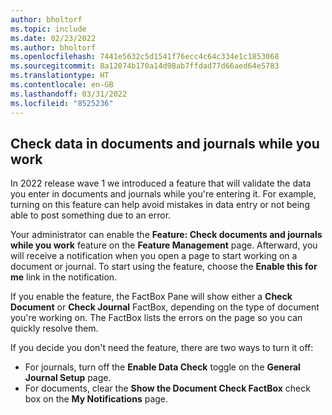 ```yaml
---
author: bholtorf
ms.topic: include
ms.date: 02/23/2022
ms.author: bholtorf
ms.openlocfilehash: 7441e5632c5d1541f76ecc4c64c334e1c1853068
ms.sourcegitcommit: 8a12074b170a14d98ab7ffdad77d66aed64e5783
ms.translationtype: HT
ms.contentlocale: en-GB
ms.lasthandoff: 03/31/2022
ms.locfileid: "8525236"
---
```

## <a name="check-data-in-documents-and-journals-while-you-work"></a>Check data in documents and journals while you work

In 2022 release wave 1 we introduced a feature that will validate the data you enter in documents and journals while you're entering it. For example, turning on this feature can help avoid mistakes in data entry or not being able to post something due to an error. 

Your administrator can enable the **Feature: Check documents and journals while you work** feature on the **Feature Management** page. Afterward, you will receive a notification when you open a page to start working on a document or journal. To start using the feature, choose the **Enable this for me** link in the notification. 

If you enable the feature, the FactBox Pane will show either a **Check Document** or **Check Journal** FactBox, depending on the type of document you're working on. The FactBox lists the errors on the page so you can quickly resolve them.

If you decide you don't need the feature, there are two ways to turn it off:

* For journals, turn off the **Enable Data Check** toggle on the **General Journal Setup** page.
* For documents, clear the **Show the Document Check FactBox** check box on the **My Notifications** page.